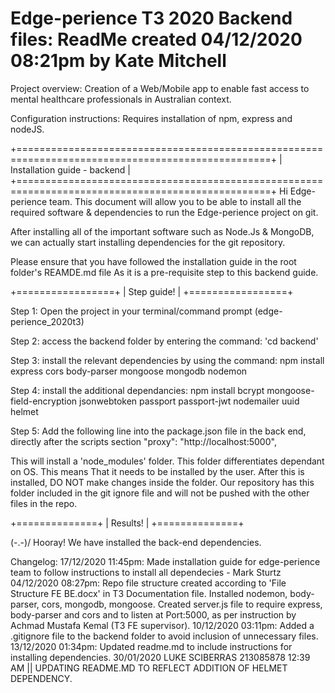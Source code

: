 # Edge-perience T3 2020 Backend files: ReadMe created 04/12/2020 08:21pm by Kate Mitchell

Project overview: Creation of a Web/Mobile app to enable fast access to mental healthcare professionals in Australian context.

Configuration instructions: Requires installation of npm, express and nodeJS.

+==================================================================================================+
| Installation guide - backend |
+==================================================================================================+
Hi Edge-perience team. This document will allow you to be able to install all the required software & dependencies to run the
Edge-perience project on git.

After installing all of the important software such as Node.Js & MongoDB, we can actually start
installing dependencies for the git repository.

Please ensure that you have followed the installation guide in the root folder's REAMDE.md file
As it is a pre-requisite step to this backend guide.

+=================+
| Step guide! |
+=================+

Step 1: Open the project in your terminal/command prompt (edge-perience_2020t3)

Step 2: access the backend folder by entering the command: 'cd backend'

Step 3: install the relevant dependencies by using the command: npm install express cors body-parser mongoose mongodb nodemon

Step 4: install the additional dependancies: npm install bcrypt mongoose-field-encryption jsonwebtoken passport passport-jwt nodemailer uuid helmet

Step 5: Add the following line into the package.json file in the back end, directly after the scripts section
"proxy": "http://localhost:5000",

This will install a 'node_modules' folder. This folder differentiates dependant on OS. This means That it needs to be installed by the
user. After this is installed, DO NOT make changes inside the folder. Our repository has this folder included in the git ignore file and
will not be pushed with the other files in the repo.

+==============+
| Results! |
+==============+

\(-.-)/ Hooray! We have installed the back-end dependencies.

Changelog:
17/12/2020 11:45pm: Made installation guide for edge-perience team to follow instructions to install all dependecies - Mark Sturtz
04/12/2020 08:27pm: Repo file structure created according to 'File Structure FE BE.docx' in T3 Documentation file.
Installed nodemon, body-parser, cors, mongodb, mongoose.
Created server.js file to require express, body-parser and cors and to listen at Port:5000, as per instruction by Achmad Mustafa Kemal (T3 FE supervisor).
10/12/2020 03:11pm: Added a .gitignore file to the backend folder to avoid inclusion of unnecessary files.
13/12/2020 01:34pm: Updated readme.md to include instructions for installing dependencies.
30/01/2020 LUKE SCIBERRAS 213085878 12:39 AM || UPDATING README.MD TO REFLECT ADDITION OF HELMET DEPENDENCY.
